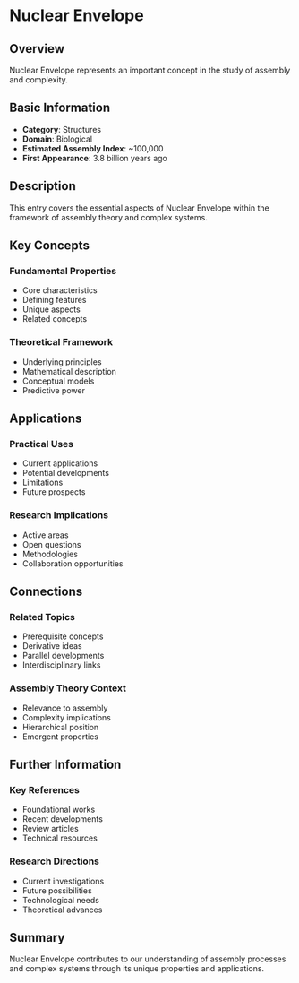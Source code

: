 # Nuclear Envelope

## Overview

Nuclear Envelope represents an important concept in the study of assembly and complexity.

## Basic Information

- **Category**: Structures
- **Domain**: Biological
- **Estimated Assembly Index**: ~100,000
- **First Appearance**: 3.8 billion years ago

## Description

This entry covers the essential aspects of Nuclear Envelope within the framework of assembly theory and complex systems.

## Key Concepts

### Fundamental Properties
- Core characteristics
- Defining features
- Unique aspects
- Related concepts

### Theoretical Framework
- Underlying principles
- Mathematical description
- Conceptual models
- Predictive power

## Applications

### Practical Uses
- Current applications
- Potential developments
- Limitations
- Future prospects

### Research Implications
- Active areas
- Open questions
- Methodologies
- Collaboration opportunities

## Connections

### Related Topics
- Prerequisite concepts
- Derivative ideas
- Parallel developments
- Interdisciplinary links

### Assembly Theory Context
- Relevance to assembly
- Complexity implications
- Hierarchical position
- Emergent properties

## Further Information

### Key References
- Foundational works
- Recent developments
- Review articles
- Technical resources

### Research Directions
- Current investigations
- Future possibilities
- Technological needs
- Theoretical advances

## Summary

Nuclear Envelope contributes to our understanding of assembly processes and complex systems through its unique properties and applications.
